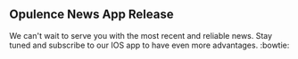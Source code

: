 ## Opulence News App Release 

We can't wait to serve you with the most recent and reliable news.
Stay tuned and subscribe to our IOS app to have even more advantages.
:bowtie:

